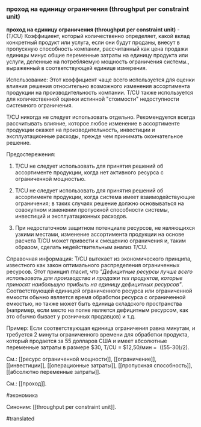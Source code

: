 ### проход на единицу ограничения (throughput per constraint unit)

**проход на единицу ограничения (throughput per constraint unit)** - (Т/CU) Коэффициент, который количественно определяет, какой вклад конкретный продукт или услуга, если они будут проданы, внесут в пропускную способность компании, рассчитанный как цена продажи единицы минус общие переменные затраты на единицу продукта или услуги, деленные на потребляемую мощность ограничения системы., выраженный в соответствующей единице измерения.

Использование: Этот коэффициент чаще всего используется для оценки влияния решения относительно возможного изменения ассортимента продукции на производительность компании. T/CU также используется для количественной оценки истинной \"стоимости\" недоступности системного ограничения.

T/CU никогда не следует использовать отдельно. Рекомендуется всегда рассчитывать влияние, которое любое изменение в ассортименте продукции окажет на производительность, инвестиции и эксплуатационные расходы, прежде чем принимать окончательное решение.

Предостережения:

1. T/CU не следует использовать для принятия решений об ассортименте продукции, когда нет активного ресурса с ограниченной мощностью.

2. T/CU не следует использовать для принятия решений об ассортименте продукции, когда система имеет взаимодействующие ограничения; в таких случаях решение должно основываться на совокупном изменении пропускной способности системы, инвестиций и эксплуатационных расходов.

3. При недостаточном защитном потенциале ресурсов, не являющихся узкими местами, изменение ассортимента продукции на основе расчета T/CU может привести к смещению ограничения и, таким образом, сделать недействительным анализ T/CU.

Справочная информация: T/CU вытекает из экономического принципа, известного как закон оптимального распределения ограниченных ресурсов. Этот принцип гласит, что *\"Дефицитные ресурсы лучше всего использовать для производства и продажи тех продуктов, которые приносят наибольшую прибыль на единицу дефицитных ресурсов\"*. Соответствующей единицей ограниченного ресурса или ограниченной емкости обычно является время обработки ресурса с ограниченной емкостью, но также может быть единица складского пространства (например, если место на полке является дефицитным ресурсом, как это обычно бывает у розничных продавцов) и т.д.

Пример: Если соответствующая единица ограничения равна минутам, и требуется 2 минуты ограниченного времени для обработки продукта, который продается за 55 долларов США и имеет абсолютные переменные затраты в размере \$30, T/CU = \$12,50/мин =  ((55-30)/2).

См.: [[ресурс ограниченной мощности]], [[ограничение]], [[инвестиции]], [[операционные затраты]], [[пропускная способность]], [[абсолютно переменные затраты]].

См.: [[проход]].

#экономика

Синоним: [[throughput per constraint unit]].

#translated
